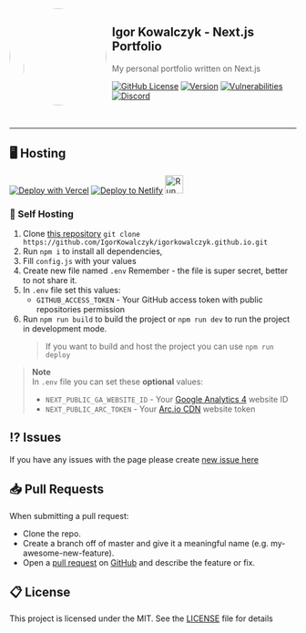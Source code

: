 <img width="170" height="170" align="left" style="float: left; margin: 0 10px 0 0; border-radius: 50%;" src="https://media.discordapp.net/attachments/710425657003212810/933327129305821184/circle.png">

## Igor Kowalczyk - Next.js Portfolio

> My personal portfolio written on Next.js<br>

[![GitHub License](https://img.shields.io/github/license/igorkowalczyk/blog?color=%2334D058&logo=github&style=flat-square&label=License)](https://github.com/igorkowalczyk/igorkowalczyk.github.io/blob/master/license.md)
[![Version](https://img.shields.io/github/v/release/igorkowalczyk/igorkowalczyk.github.io?color=%2334D058&logo=github&style=flat-square&label=Version)](https://github.com/igorkowalczyk/igorkowalczyk.github.io/releases)
[![Vulnerabilities](https://img.shields.io/snyk/vulnerabilities/github/igorkowalczyk/igorkowalczyk.github.io?color=%2334D058&logo=github&style=flat-square&label=Vulnerabilities)](https://github.com/igorkowalczyk/igorkowalczyk.github.io)
[![Discord](https://img.shields.io/discord/666599184844980224?color=%2334D058&logo=discord&style=flat-square&logoColor=fff&label=Discord)](https://igorkowalczyk.dev/discord)
<br><br><br>

---

## 🖥️ Hosting

[![Deploy with Vercel](https://vercel.com/button)](<https://vercel.com/new/clone?repository-url=https%3A%2F%2Fgithub.com%2Figorkowalczyk%2Figorkowalczyk.github.io&env=NEXT_PUBLIC_GA_WEBSITE_ID,NEXT_PUBLIC_ARC_TOKEN,GITHUB_ACCESS_TOKEN&envDescription=NEXT_PUBLIC_GA_WEBSITE_ID%20-%20Google%20Analytics%204%20website%20ID%20%7C%20NEXT_PUBLIC_ARC_TOKEN%20-%20Arc.io%20Website%20Token%20%7C%20GITHUB_ACCESS_TOKEN%20-%20Github%20Account%20Access%20token%20(REPO%2C%20USER%20Read%20perm)&envLink=https%3A%2F%2Fgithub.com%2FIgorKowalczyk%2Figorkowalczyk.github.io%2F&project-name=portfolio&repo-name=portfolio&redirect-url=https%3A%2F%2Figorkowalczyk.dev&demo-title=Igor%20Kowalczyk%20-%20Demo&demo-description=A%20sample%20(static)%20demo%20of%20this%20project%20hosted%20on%20Github&demo-url=https%3A%2F%2Figorkowalczyk.dev&demo-image=https%3A%2F%2Fmedia.discordapp.net%2Fattachments%2F905722570286960650%2F975038194464743474%2Funknown.png>)
[![Deploy to Netlify](https://www.netlify.com/img/deploy/button.svg)](https://app.netlify.com/start/deploy?repository=https://github.com/igorkowalczyk/igorkowalczyk.github.io)
<a href="https://repl.it/github/igorkowalczyk/igorkowalczyk.github.io"><img src="https://repl.it/badge/github/igorkowalczyk/igorkowalczyk.github.io" alt="Run on replit" height="32"/></a>

### 🔩 Self Hosting

1. Clone [this repository](https://github.com/igorkowalczyk/igorkowalczyk.github.io) `git clone https://github.com/IgorKowalczyk/igorkowalczyk.github.io.git`
2. Run `npm i` to install all dependencies,
3. Fill `config.js` with your values
4. Create new file named `.env` Remember - the file is super secret, better to not share it.
5. In `.env` file set this values:
   - `GITHUB_ACCESS_TOKEN` - Your GitHub access token with public repositories permission
6. Run `npm run build` to build the project or `npm run dev` to run the project in development mode.
   > If you want to build and host the project you can use `npm run deploy`

> **Note** <br/>In `.env` file you can set these **optional** values:
>
> - `NEXT_PUBLIC_GA_WEBSITE_ID` - Your [Google Analytics 4](https://analytics.google.com) website ID
> - `NEXT_PUBLIC_ARC_TOKEN` - Your [Arc.io CDN](https://arc.io) website token

## ⁉️ Issues

If you have any issues with the page please create [new issue here](https://github.com/igorkowalczyk/igorkowalczyk.github.io/issues)

## 📥 Pull Requests

When submitting a pull request:

- Clone the repo.
- Create a branch off of master and give it a meaningful name (e.g. my-awesome-new-feature).
- Open a [pull request](https://github.com/igorkowalczyk/igorkowalczyk.github.io/pulls) on [GitHub](https://github.com) and describe the feature or fix.

## 📋 License

This project is licensed under the MIT. See the [LICENSE](https://github.com/igorkowalczyk/igorkowalczyk.github.io/blob/master/license.md) file for details
